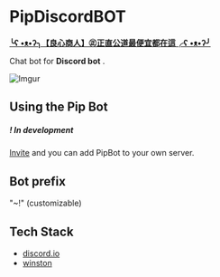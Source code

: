 # PipDiscordBOT

**[╰ʕ •ᴥ•ʔ╮【良心商人】㊣正直公道最便宜都在這╭ʕ •ᴥ•ʔ╯
<Crafty>](https://web.poe.garena.tw/guild/profile/119610)**

Chat bot for **Discord bot** .
  
![Imgur](https://i.imgur.com/RZP1rAx.png)

## Using the Pip Bot

##### ! In development 
[Invite](https://discordapp.com/api/oauth2/authorize?client_id=414702149772247050&permissions=3668032&scope=bot) and you can add PipBot to your own server.

## Bot prefix
"~!" (customizable)

## Tech Stack

+ [discord.io](https://github.com/izy521/discord.io)
+ [winston](https://github.com/winstonjs/winston)